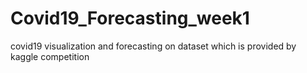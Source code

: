 # Covid19_Forecasting_week1
covid19 visualization and forecasting on dataset which is provided by kaggle competition
